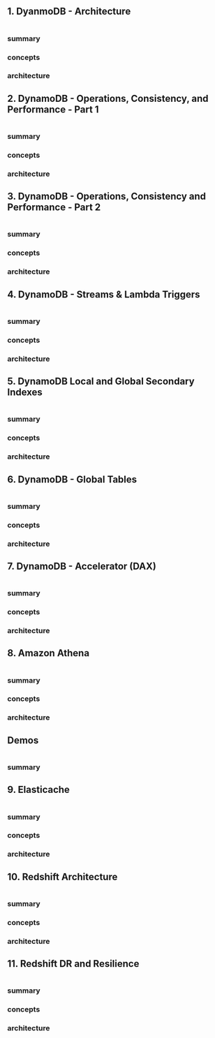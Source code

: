 ## 1. DyanmoDB - Architecture

#

### summary

### concepts

### architecture

## 2. DynamoDB - Operations, Consistency, and Performance - Part 1

#

### summary

### concepts

### architecture

## 3. DynamoDB - Operations, Consistency and Performance - Part 2

#

### summary

### concepts

### architecture

## 4. DynamoDB - Streams & Lambda Triggers

#

### summary

### concepts

### architecture

## 5. DynamoDB Local and Global Secondary Indexes

#

### summary

### concepts

### architecture

## 6. DynamoDB - Global Tables

#

### summary

### concepts

### architecture

## 7. DynamoDB - Accelerator (DAX)

#

### summary

### concepts

### architecture

## 8. Amazon Athena

#

### summary

### concepts

### architecture

## Demos

#

### summary

## 9. Elasticache

#

### summary

### concepts

### architecture

## 10. Redshift Architecture

#

### summary

### concepts

### architecture

## 11. Redshift DR and Resilience

#

### summary

### concepts

### architecture
